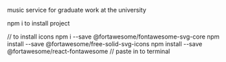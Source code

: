 music service for graduate work at the university

npm i to install project

// to install icons
npm i --save @fortawesome/fontawesome-svg-core
npm install --save @fortawesome/free-solid-svg-icons
npm install --save @fortawesome/react-fontawesome
// paste in to terminal
